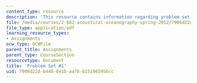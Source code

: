 ```yaml
---
content_type: resource
description: 'This resource contains information regarding problem set #1.'
file: /media/courses/2-682-acoustical-oceanography-spring-2012/7906d22db4488e1baa7bb15196595bcc_MIT2_682S12_Homework1.pdf
file_type: application/pdf
learning_resource_types:
- Assignments
ocw_type: OCWFile
parent_title: Assignments
parent_type: CourseSection
resourcetype: Document
title: 'Problem Set #1'
uid: 7906d22d-b448-8e1b-aa7b-b15196595bcc
---
```

